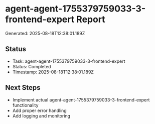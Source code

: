 # agent-agent-1755379759033-3-frontend-expert Report

Generated: 2025-08-18T12:38:01.189Z

## Status
- Task: agent-agent-1755379759033-3-frontend-expert
- Status: Completed
- Timestamp: 2025-08-18T12:38:01.189Z

## Next Steps
- Implement actual agent-agent-1755379759033-3-frontend-expert functionality
- Add proper error handling
- Add logging and monitoring
